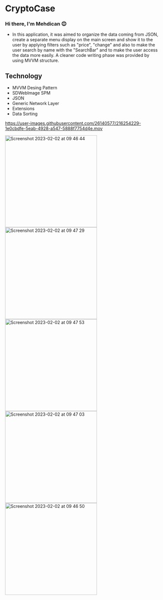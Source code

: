 # CryptoCase
### Hi there, I'm Mehdican :blush:

- In this application, it was aimed to organize the data coming from JSON, create a separate menu display on the main screen and show it to the user by applying filters such as "price", "change" and also to make the user search by name with the "SearchBar" and to make the user access the data more easily. A cleaner code writing phase was provided by using MVVM structure.

## Technology

-  MVVM Desing Pattern
-  SDWebImage SPM
-  JSON
-  Generic Network Layer
-  Extensions
-  Data Sorting

https://user-images.githubusercontent.com/26140577/216254229-1e0cbdfe-5eab-4928-a547-5888f7754d4e.mov


<img width="300" align="left" alt="Screenshot 2023-02-02 at 09 46 44" src="https://user-images.githubusercontent.com/26140577/216252518-d1f8ea62-827a-4716-a43f-0240c3279416.png">
<img width="300" align="left" alt="Screenshot 2023-02-02 at 09 47 29" src="https://user-images.githubusercontent.com/26140577/216252543-3fc46062-cc7d-4e70-a9a2-46fe962f492f.png">
<img width="300" align="left" alt="Screenshot 2023-02-02 at 09 47 53" src="https://user-images.githubusercontent.com/26140577/216252557-1a5eb73e-4122-4cc4-9862-39117a1fb1f5.png">
<img width="300" align="left" alt="Screenshot 2023-02-02 at 09 47 03" src="https://user-images.githubusercontent.com/26140577/216252568-87b0d325-e494-447a-b1f8-ff91fc90d2ff.png">
<img width="300" align="left" alt="Screenshot 2023-02-02 at 09 46 50" src="https://user-images.githubusercontent.com/26140577/216252580-c50baf39-eb0f-48d2-ab98-aed59b0e4838.png">
